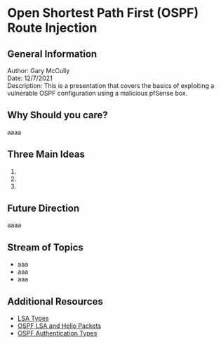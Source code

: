 # Open Shortest Path First (OSPF) Route Injection
## General Information 
Author: Gary McCully<br>
Date: 12/7/2021<br>
Description: This is a presentation that covers the basics of exploiting a vulnerable OSPF configuration using a malicious pfSense box.<br>

## Why Should you care?
aaaa

## Three Main Ideas
1.
2.
3.

## Future Direction
aaaa

## Stream of Topics
- aaa
- aaa
- aaa


## Additional Resources
- <a href="https://networklessons.com/ospf/ospf-lsa-types-explained">LSA Types</a>
- <a href="https://learningnetwork.cisco.com/s/article/ospf-hello-and-lsa-packets">OSPF LSA and Hello Packets</a>
- <a href="https://www.rogerperkin.co.uk/ospf/ospf-authentication/">OSPF Authentication Types</a>
